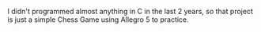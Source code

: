 I didn't programmed almost anything in C in the last 2 years, so that project is just a simple Chess Game using Allegro 5 to practice.
